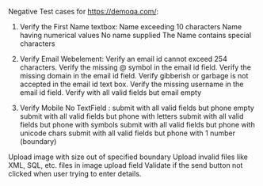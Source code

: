 Negative Test cases for https://demoqa.com/:

1. Verify the First Name textbox: 
Name exceeding 10 characters
Name having numerical values
No name supplied
The Name contains special characters

2. Verify Email Webelement:
Verify an email id cannot exceed 254 characters.
Verify the missing @ symbol in the email id field.
Verify the missing domain in the email id field.
Verify gibberish or garbage is not accepted in the email id text box.
Verify the missing username in the email id field.
Verify with all valid fields but email empty

3. Verify Mobile No TextField :
submit with all valid fields but phone empty
submit with all valid fields but phone with letters
submit with all valid fields but phone with symbols
submit with all valid fields but phone with unicode chars
submit with all valid fields but phone with 1 number (boundary)


Upload image with size out of specified boundary
Upload invalid files like XML, SQL, etc. files in image upload field
Validate if the send button not clicked when user trying to enter details.






